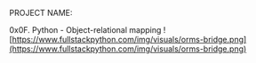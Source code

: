 PROJECT NAME:


0x0F. Python - Object-relational mapping
![https://www.fullstackpython.com/img/visuals/orms-bridge.png](https://www.fullstackpython.com/img/visuals/orms-bridge.png)

